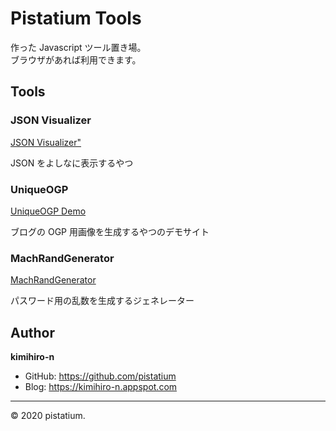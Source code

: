 # Pistatium Tools

作った Javascript ツール置き場。  
ブラウザがあれば利用できます。

## Tools

### JSON Visualizer

<a href="/json_dump/">JSON Visualizer"</a>
  
JSON をよしなに表示するやつ

### UniqueOGP
<a href="/unique_ogp/">UniqueOGP Demo</a>

ブログの OGP 用画像を生成するやつのデモサイト

### MachRandGenerator
  
<a href="/mach_rand_generator/">MachRandGenerator</a>

パスワード用の乱数を生成するジェネレーター

## Author
__kimihiro-n__

* GitHub: https://github.com/pistatium
* Blog: https://kimihiro-n.appspot.com

---
&copy; 2020 pistatium.
